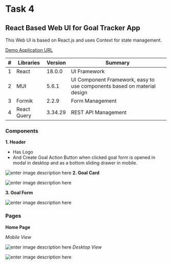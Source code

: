 # Task 4

## React Based Web UI for Goal Tracker App

This Web UI is based on React.js and uses Context for state management.

[Demo Application URL](http://a6a797c3b753247eb8f33f85b1e8f676-1008680595.ap-south-1.elb.amazonaws.com)

| # | Libraries | Version | Summary
|--|--|--|--|
| 1 | React | 18.0.0 | UI Framework |
| 2 | MUI | 5.6.1 | UI Component Framework, easy to use components based on material design |
| 3 | Formik | 2.2.9 | Form Management |
| 4 | React Query | 3.34.29 | REST API Management |


### Components

**1. Header**

- Has Logo
- And Create Goal Action Button when clicked goal form is opened in modal in desktop and as a bottom sliding drawer in mobile.

![enter image description here](https://i.imgur.com/Edqmdrr.png)
**2. Goal Card**

![enter image description here](https://i.imgur.com/9OAD0f4.png)

**3. Goal Form**

![enter image description here](https://i.imgur.com/lwNTq6A.png)

### Pages

**Home Page**

*Mobile View*

![enter image description here](https://i.imgur.com/tfafVK8.png)
*Desktop View*

![enter image description here](https://i.imgur.com/7vxDnBD.png)


